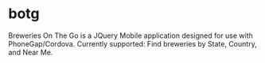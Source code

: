 botg
====

Breweries On The Go is a JQuery Mobile application designed for use with PhoneGap/Cordova. Currently supported: Find breweries by State, Country, and Near Me.
